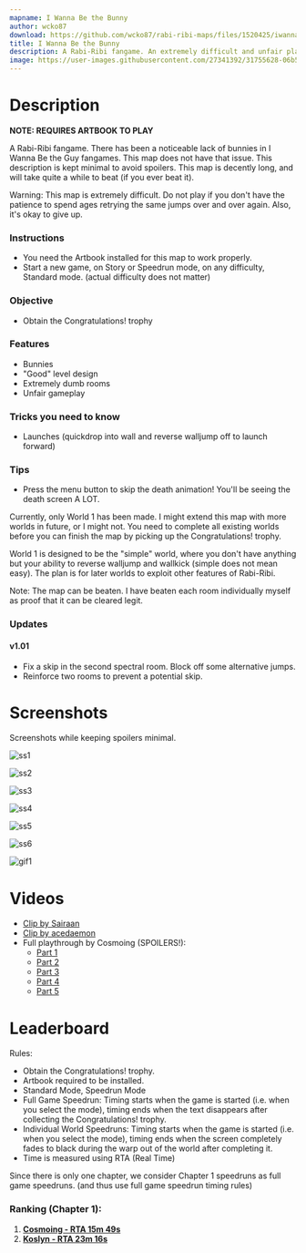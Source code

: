 ```yaml
---
mapname: I Wanna Be the Bunny
author: wcko87
download: https://github.com/wcko87/rabi-ribi-maps/files/1520425/iwannabethebunny_v1_01.zip
title: I Wanna Be the Bunny
description: A Rabi-Ribi fangame. An extremely difficult and unfair platforming challenge map.
image: https://user-images.githubusercontent.com/27341392/31755628-06b5cb26-b4d2-11e7-8330-fdc2b1a43312.png
---
```


# Description

**NOTE: REQUIRES ARTBOOK TO PLAY**

A Rabi-Ribi fangame. There has been a noticeable lack of bunnies in I Wanna Be the Guy fangames. This map does not have that issue.
This description is kept minimal to avoid spoilers. This map is decently long, and will take quite a while to beat (if you ever beat it).

Warning: This map is extremely difficult. Do not play if you don't have the patience to spend ages retrying the same jumps over and over again. Also, it's okay to give up.

### Instructions
- You need the Artbook installed for this map to work properly.
- Start a new game, on Story or Speedrun mode, on any difficulty, Standard mode. (actual difficulty does not matter)

### Objective
- Obtain the Congratulations! trophy

### Features
- Bunnies
- "Good" level design
- Extremely dumb rooms
- Unfair gameplay

### Tricks you need to know
- Launches (quickdrop into wall and reverse walljump off to launch forward)

### Tips
- Press the menu button to skip the death animation! You'll be seeing the death screen A LOT.

Currently, only World 1 has been made. I might extend this map with more worlds in future, or I might not. You need to complete all existing worlds before you can finish the map by picking up the Congratulations! trophy.

World 1 is designed to be the "simple" world, where you don't have anything but your ability to reverse walljump and wallkick (simple does not mean easy). The plan is for later worlds to exploit other features of Rabi-Ribi.

Note: The map can be beaten. I have beaten each room individually myself as proof that it can be cleared legit.

### Updates

#### v1.01
- Fix a skip in the second spectral room. Block off some alternative jumps.
- Reinforce two rooms to prevent a potential skip.

# Screenshots
Screenshots while keeping spoilers minimal.

![ss1](https://user-images.githubusercontent.com/27341392/31755631-073fb5f2-b4d2-11e7-865c-db2b1685157c.png)

![ss2](https://user-images.githubusercontent.com/27341392/31755629-06e1f804-b4d2-11e7-9ba2-e17a965358ce.png)

![ss3](https://user-images.githubusercontent.com/27341392/31755632-076d58fe-b4d2-11e7-85e2-3789dbc264a1.png)

![ss4](https://user-images.githubusercontent.com/27341392/31755625-062db614-b4d2-11e7-9779-80d7065652fa.png)

![ss5](https://user-images.githubusercontent.com/27341392/31755628-06b5cb26-b4d2-11e7-8330-fdc2b1a43312.png)

![ss6](https://user-images.githubusercontent.com/27341392/31755630-070e10ec-b4d2-11e7-9bdb-20f696b89749.png)

![gif1](https://user-images.githubusercontent.com/27341392/31823649-5e2f1aa2-b5df-11e7-91d9-ac2098033165.gif)

# Videos
- [Clip by Sairaan](https://www.youtube.com/watch?v=SL7ahcb6q9Q)
- [Clip by acedaemon](https://www.youtube.com/watch?v=MCgtGiOMkaE)
- Full playthrough by Cosmoing (SPOILERS!):
  - [Part 1](https://www.youtube.com/watch?v=G7PjLimapBk)
  - [Part 2](https://www.youtube.com/watch?v=Uk2MA7PN9w4)
  - [Part 3](https://www.youtube.com/watch?v=hpBCtS-HJ_I)
  - [Part 4](https://www.youtube.com/watch?v=wbf4-Gna9CM)
  - [Part 5](https://www.youtube.com/watch?v=iKGHcSVL_f0)


# Leaderboard
Rules:
* Obtain the Congratulations! trophy.
* Artbook required to be installed.
* Standard Mode, Speedrun Mode
* Full Game Speedrun: Timing starts when the game is started (i.e. when you select the mode), timing ends when the text disappears after collecting the Congratulations! trophy.
* Individual World Speedruns: Timing starts when the game is started (i.e. when you select the mode), timing ends when the screen completely fades to black during the warp out of the world after completing it.
* Time is measured using RTA (Real Time)

Since there is only one chapter, we consider Chapter 1 speedruns as full game speedruns. (and thus use full game speedrun timing rules)

### Ranking (Chapter 1):
1. [**Cosmoing - RTA 15m 49s**](https://youtu.be/OCM8SoIwXNs)
2. [**Koslyn - RTA 23m 16s**](https://youtu.be/cl6t878DvU8)
